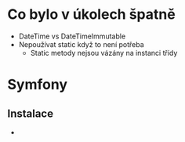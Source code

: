 # Co bylo v úkolech špatně
- DateTime vs DateTimeImmutable
- Nepoužívat static když to není potřeba
	- Static metody nejsou vázány na instanci třídy


# Symfony
## Instalace
- 